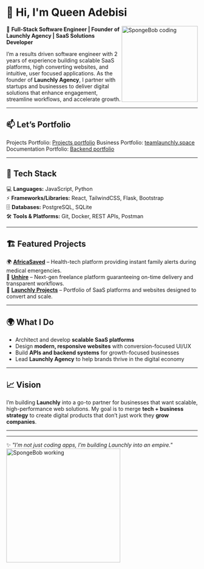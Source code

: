 # 👋 Hi, I'm Queen Adebisi  

<img src="https://media.giphy.com/media/l41lFw057lAJQMwg0/giphy.gif" width="200" align="right" alt="SpongeBob coding" />

🚀 **Full-Stack Software Engineer | Founder of Launchly Agency | SaaS Solutions Developer**  

I’m a results driven software engineer with 2 years of experience building scalable SaaS platforms, high converting websites, and intuitive, user focused applications. As the founder of **Launchly Agency**, I partner with startups and businesses to deliver digital solutions that enhance engagement, streamline workflows, and accelerate growth.  

---


## 📫 Let’s Portfolio

Projects Portfolio: [Projects portfolio](https://syntaxqueenportfolioo.netlify.app)
Business Portfolio: [teamlaunchly.space](https://teamlaunchly.space/)  
Documentation Portfolio: [Backend portfolio](https://all-documentation.netlify.app)

---

## 🔧 Tech Stack  
💻 **Languages:** JavaScript, Python  
⚡ **Frameworks/Libraries:** React, TailwindCSS, Flask, Bootstrap  
🗄 **Databases:** PostgreSQL, SQLite  
🛠 **Tools & Platforms:** Git, Docker, REST APIs, Postman  

---

## 🏗 Featured Projects  
🌍 **[AfricaSaved](#)** – Health-tech platform providing instant family alerts during medical emergencies.  
💼 **[Unhire](#)** – Next-gen freelance platform guaranteeing on-time delivery and transparent workflows.  
🚀 **[Launchly Projects](https://teamlaunchly.space)** – Portfolio of SaaS platforms and websites designed to convert and scale.  

---

## 🌍 What I Do  
- Architect and develop **scalable SaaS platforms**  
- Design **modern, responsive websites** with conversion-focused UI/UX  
- Build **APIs and backend systems** for growth-focused businesses  
- Lead **Launchly Agency** to help brands thrive in the digital economy  

---

## 📈 Vision  
I’m building **Launchly** into a go-to partner for businesses that want scalable, high-performance web solutions. My goal is to merge **tech + business strategy** to create digital products that don’t just work  they **grow companies**.  

---

    
 


---

✨ *"I’m not just coding apps, I’m building Launchly into an empire."*  
<img src="https://media.giphy.com/media/3o7abKhOpu0NwenH3O/giphy.gif" width="300" alt="SpongeBob working" />
